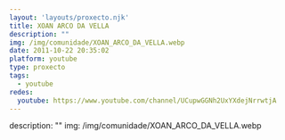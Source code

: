 ```yaml
---
layout: 'layouts/proxecto.njk'
title: XOAN ARCO DA VELLA
description: ""
img: /img/comunidade/XOAN_ARCO_DA_VELLA.webp
date: 2011-10-22 20:35:02
platform: youtube
type: proxecto
tags:
  - youtube
redes:
  youtube: https://www.youtube.com/channel/UCupwGGNh2UxYXdejNrrwtjA
---
```

description: ""
img: /img/comunidade/XOAN_ARCO_DA_VELLA.webp
